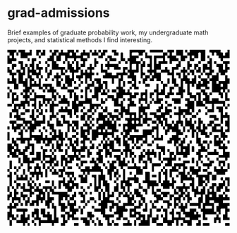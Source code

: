 # grad-admissions
Brief examples of graduate probability work, my undergraduate math projects, and statistical methods I find interesting. 

<img src="new_github_logo.gif" alt="logo" width="800" height="400">
